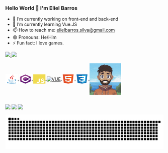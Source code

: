 ### Hello World 👋 I'm Eliel Barros

- 🔭 I’m currently working on front-end and back-end
- 🌱 I’m currently learning Vue.JS
- 📫 How to reach me: elielbarros.silva@gmail.com 
- 😄 Pronouns: He/Him
- ⚡ Fun fact: I love games.

<div>
  <a href="https://github.com/elielbarros">
  <img height="180em" src="https://github-readme-stats.vercel.app/api?username=elielbarros&show_icons=true&theme=dark&include_all_commits=true&count_private=true"/>
  <img height="180em" src="https://github-readme-stats.vercel.app/api/top-langs/?username=elielbarros&layout=compact&langs_count=7&theme=dark"/>
</div>
  
<div style="display: inline_block"><br>
  <!--<img align="center" alt="" height="30" width="40" src="">-->
  <img align="center" alt="JAVA" height="30" width="40" src="https://raw.githubusercontent.com/devicons/devicon/master/icons/java/java-original.svg">
  <img align="center" alt="CSHARP" height="30" width="40" src="https://raw.githubusercontent.com/devicons/devicon/master/icons/csharp/csharp-original.svg">
  <img align="center" alt="JS" height="30" width="40" src="https://raw.githubusercontent.com/devicons/devicon/master/icons/javascript/javascript-plain.svg">
  <img align="center" alt="VUE" height="30" width="80" src="https://img.shields.io/badge/Vue.js-35495E?style=for-the-badge&logo=vue.js&logoColor=4FC08D">
  <img align="center" alt="HTML" height="30" width="40" src="https://raw.githubusercontent.com/devicons/devicon/master/icons/html5/html5-original.svg">
  <img align="center" alt="CSS" height="30" width="40" src="https://raw.githubusercontent.com/devicons/devicon/master/icons/css3/css3-original.svg">
  <img align="center" alt="eliel" src="https://github.com/elielbarros/elielbarros/blob/master/output_8SHQUy.gif">
</div>
  
  ##
 
<div> 
  <a href="https://www.instagram.com/elielbs/" target="_blank"><img src="https://img.shields.io/badge/-Instagram-%23E4405F?style=for-the-badge&logo=instagram&logoColor=white" target="_blank"></a>
  <a href="https://www.linkedin.com/in/eliel-barros-0988021b3" target="_blank"><img src="https://img.shields.io/badge/-LinkedIn-%230077B5?style=for-the-badge&logo=linkedin&logoColor=white" target="_blank"></a>
  <a href = "mailto:elielbarros.silva@gmail.com"><img src="https://img.shields.io/badge/-Gmail-%23333?style=for-the-badge&logo=gmail&logoColor=white" target="_blank"></a>
 
  ![Snake animation](https://github.com/elielbarros/elielbarros/blob/output/github-contribution-grid-snake.svg)
 
</div>
